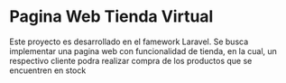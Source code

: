 <h1>Pagina Web Tienda Virtual</h1>
<p>Este proyecto es desarrollado en el famework Laravel. Se busca implementar una pagina web con funcionalidad de tienda, en la cual, un respectivo cliente podra realizar compra de los productos que se encuentren en stock</p>
